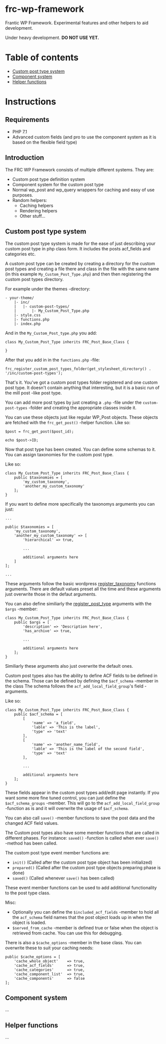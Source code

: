 # frc-wp-framework
Frantic WP Framework. Experimental features and other helpers to aid development.

Under heavy development.
**DO NOT USE YET.**

# Table of contents

* [Custom post type system](#custom-post-type-system)
* [Component system](#component-system)
* [Helper functions](#helper-functions)



# Instructions

## Requirements

* PHP 7.1
* Advanced custom fields (and pro to use the component system as it is based on the flexible field type)

## Introduction

The FRC WP Framework consists of multiple different systems. They are:

* Custom post type definition system
* Component system for the custom post type
* Normal wp_post and wp_query wrappers for caching and easy of use purposes.
* Random helpers:
    * Caching helpers
    * Rendering helpers
    * Other stuff...

## Custom post type system

The custom post type system is made for the ease of just describing your custom post type in php class form. It includes the posts acf_fields and categories etc.

A custom post type can be created by creating a directory for the custom post types and creating a file there and class in the file with the same name (in this example `My_Custom_Post_Type.php`) and then then registering the custom post types directory. 

For example under the themes -directory:

```
- your-theme/
    |- inc/
    |   |- custom-post-types/
    |       |- My_Custom_Post_Type.php
    |- style.css
    |- functions.php
    |- index.php

```

And in the `My_Custom_Post_type.php` you add:
```
class My_Custom_Post_Type inherits FRC_Post_Base_Class {

}
```
After that you add in in the `functions.php` -file:
```
frc_register_custom_post_types_folder(get_stylesheet_directory() . '/inc/custom-post-types');
```

That's it. You've got a custom post types folder registered and one custom post type. It doesn't contain anything that interesting, but it is a basic run of the mill post -like post type.

You can add more post types by just creating a `.php` -file under the `custom-post-types` -folder and creating the appropriate classes inside it.

You can use these objects just like regular WP_Post objects. These objects are fetched with the `frc_get_post()` -helper function. Like so:

```
$post = frc_get_post($post_id);

echo $post->ID;
```

Now that post type has been created. You can define some schemas to it. You can assign taxonomies for the custom post type.

Like so:
```
class My_Custom_Post_Type inherits FRC_Post_Base_Class {
    public $taxonomies = [
        'my_custom_taxonomy',
        'another_my_custom_taxonomy'
    ];
}
```

If you want to define more specifically the taxonomys arguments you can just:
```
... 

public $taxonomies = [
    'my_custom_taxonomy',
    'another_my_custom_taxonomy' => [
        'hierarchical' => true,

        ...

        additional arguments here
    ]
];

...
```
These arguments follow the basic wordpress [register_taxonomy](https://codex.wordpress.org/Function_Reference/register_taxonomy) functions arguments. There are default values preset all the time and these arguments just overwrite those in the defaut arguments.

You can also define similiarly the [register_post_type](https://codex.wordpress.org/Function_Reference/register_post_type) arguments with the `$args` -member:
```
class My_Custom_Post_Type inherits FRC_Post_Base_Class {
    public $args = [
        'description' => 'Description here',
        'has_archive' => true,

        ...

        additional arguments here
    ];
}
```

Similiarly these arguments also just overwrite the default ones.

Custom post types also has the ability to define ACF fields to be defined in the schema. Those can be defined by defining the `$acf_schema` -member in the class The schema follows the `acf_add_local_field_group`'s field -arguments.

Like so:
```
class My_Custom_Post_Type inherits FRC_Post_Base_Class {
    public $acf_schema = [
        [
            'name' => 'a_field',
            'lable' => 'This is the label',
            'type' => 'text'
        ],
        [
            'name' => 'another_name_field',
            'lable' => 'This is the label of the second field',
            'type' => 'text'
        ],

        ...

        additional arguments here
    ];
}
```

These fields appear in the custom post types add/edit page instantly. If you want some more fine tuned control, you can just define the `$acf_schema_groups` -member. This will go to the `acf_add_local_field_group` -function as is and it will overwrite the usage of `$acf_schema`.

You can also call `save()` -member functions to save the post data and the changed ACF field values.

The Custom post types also have some member functions that are called in different phases. For instance:
`saved()` -function is called when ever `save()` -method has been called.

The custom post type event member functions are:
* `init()` (Called after the custom post type object has been initialized)
* `prepared()` (Called after the custom post type objects preparing phase is done)
* `saved()` (Called whenever `save()` has been called)

These event member functions can be used to add additional functionality to the post type class.

Misc:
* Optionally you can define the `$included_acf_fields` -member to hold all the `acf_schema` field names that the post object loads up in when the object is loaded.
* `$served_from_cache` -member is defined true or false when the object is retrieved from cache. You can use this for debugging.

There is also a `$cache_options` -member in the base class. You can overwrite these to suit your caching needs:
```
public $cache_options = [
    'cache_whole_object'    => true,
    'cache_acf_fields'      => true,
    'cache_categories'      => true,
    'cache_component_list'  => true,
    'cache_components'      => false
];
```

## Component system

...

## Helper functions

...